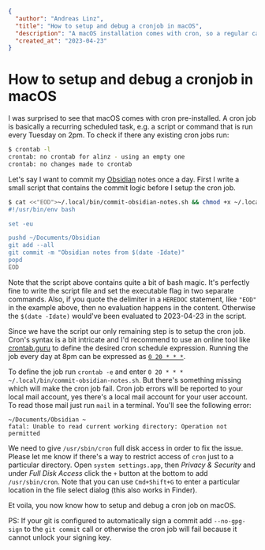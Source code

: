 ```json
{
  "author": "Andreas Linz",
  "title": "How to setup and debug a cronjob in macOS",
  "description": "A macOS installation comes with cron, so a regular can setup cronjobs.  How to setup a new cron job and how to debug a failing one will be explained in this article.",
  "created_at": "2023-04-23"
}
```

# How to setup and debug a cronjob in macOS

I was surprised to see that macOS comes with cron pre-installed.
A cron job is basically a recurring scheduled task, e.g. a script or command that is run every Tuesday on 2pm.
To check if there any existing cron jobs run:

```sh
$ crontab -l
crontab: no crontab for alinz - using an empty one
crontab: no changes made to crontab
```

Let's say I want to commit my [Obsidian] notes once a day.
First I write a small script that contains the commit logic before I setup the cron job.

```bash
$ cat <<"EOD">~/.local/bin/commit-obsidian-notes.sh && chmod +x ~/.local/bin/commit-obsidian-notes.sh
#!/usr/bin/env bash

set -eu

pushd ~/Documents/Obsidian
git add --all
git commit -m "Obsidian notes from $(date -Idate)"
popd
EOD
```

Note that the script above contains quite a bit of bash magic.
It's perfectly fine to write the script file and set the executable flag in two separate commands.
Also, if you quote the delimiter in a `HEREDOC` statement, like `"EOD"` in the example above, then no evaluation happens in the content.
Otherwise the `$(date -Idate)` would've been evaluated to 2023-04-23 in the script.

Since we have the script our only remaining step is to setup the cron job.
Cron's syntax is a bit intricate and I'd recommend to use an online tool like [crontab.guru] to define the desired cron schedule expression.
Running the job every day at 8pm can be expressed as [`0 20 * * *`](https://crontab.guru/#0_20_*_*_*).

To define the job run `crontab -e` and enter `0 20 * * * ~/.local/bin/commit-obsidian-notes.sh`.
But there's something missing which will make the cron job fail.
Cron job errors will be reported to your local mail account, yes there's a local mail account for your user account.
To read those mail just run `mail` in a terminal.
You'll see the following error:

```
~/Documents/Obsidian ~
fatal: Unable to read current working directory: Operation not permitted
```

We need to give `/usr/sbin/cron` full disk access in order to fix the issue.
Please let me know if there's a way to restrict access of `cron` just to a particular directory.
Open `system settings.app`, then _Privacy & Security_ and under _Full Disk Access_ click the `+` button at the bottom to add `/usr/sbin/cron`.
Note that you can use `Cmd+Shift+G` to enter a particular location in the file select dialog (this also works in Finder).

Et voila, you now know how to setup and debug a cron job on macOS.

PS: If your git is configured to automatically sign a commit add `--no-gpg-sign` to the `git commit` call or otherwise the cron job will fail because it cannot unlock your signing key.

[Obsidian]: https://obsidian.md
[crontab.guru]: https://crontab.guru